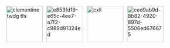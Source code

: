<div style="display: flex; gap: 10px; flex-wrap: nowrap;">
    <img src="https://github.com/user-attachments/assets/a7875628-34de-40c6-a482-4548de90e6ba" alt="clementine twdg tfs" width="100">
    <img src="https://github.com/user-attachments/assets/5754d793-2993-41e9-a04b-5222014f7a71" alt="e853fd19-e65c-4ee7-a7f2-c989d91324ed" width="100">
    <img src="https://github.com/user-attachments/assets/720c3f6f-e1dd-4239-b85a-0584fb3dfd7b" alt="cxll" width="100">
    <img src="https://github.com/user-attachments/assets/bdd9b564-71a0-447e-bcd5-2439db7d658e" alt="ced9ab9d-8b82-4920-897d-5506ed676675" width="100">
</div>

